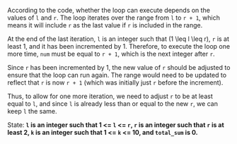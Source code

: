 According to the code, whether the loop can execute depends on the values of `l` and `r`. The loop iterates over the range from `l` to `r + 1`, which means it will include `r` as the last value if `r` is included in the range. 

At the end of the last iteration, `l` is an integer such that \(1 \leq l \leq r\), `r` is at least 1, and it has been incremented by 1. Therefore, to execute the loop one more time, `num` must be equal to `r + 1`, which is the next integer after `r`. 

Since `r` has been incremented by 1, the new value of `r` should be adjusted to ensure that the loop can run again. The range would need to be updated to reflect that `r` is now `r + 1` (which was initially just `r` before the increment).

Thus, to allow for one more iteration, we need to adjust `r` to be at least equal to `l`, and since `l` is already less than or equal to the new `r`, we can keep `l` the same.

State: **`l` is an integer such that 1 <= `l` <= `r`, `r` is an integer such that `r` is at least 2, `k` is an integer such that 1 <= `k` <= 10, and `total_sum` is 0.**